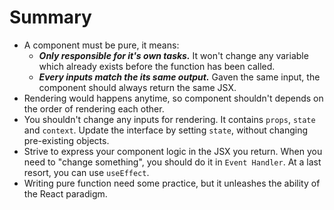 # Summary
- A component must be pure, it means:
  - ***Only responsible for it's own tasks.*** It won't change any variable which already exists before the function has been called.
  - ***Every inputs match the its same output.*** Gaven the same input, the component should always return the same JSX.
- Rendering would happens anytime, so component shouldn't depends on the order of rendering each other.
- You shouldn't change any inputs for rendering. It contains `props`, `state` and `context`. Update the interface by setting `state`, without changing pre-existing objects.
- Strive to express your component logic in the JSX you return. When you need to "change something", you should do it in `Event Handler`. At a last resort, you can use `useEffect`.
- Writing pure function need some practice, but it unleashes the ability of the React paradigm.
